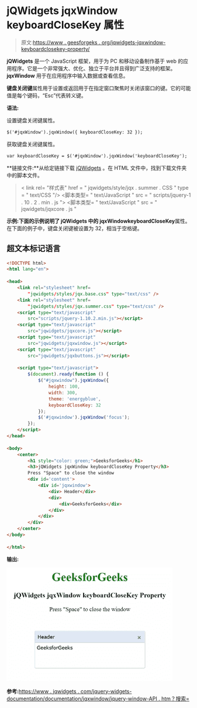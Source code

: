 # jQWidgets jqxWindow keyboardCloseKey 属性

> 原文:[https://www . geesforgeks . org/jqwidgets-jqxwindow-keyboardclosekey-property/](https://www.geeksforgeeks.org/jqwidgets-jqxwindow-keyboardclosekey-property/)

**jQWidgets** 是一个 JavaScript 框架，用于为 PC 和移动设备制作基于 web 的应用程序。它是一个非常强大、优化、独立于平台并且得到广泛支持的框架。 **jqxWindow** 用于在应用程序中输入数据或查看信息。

**键盘关闭键**属性用于设置或返回用于在指定窗口聚焦时关闭该窗口的键。它的可能值是每个键码，“Esc”代表转义键。

**语法:**

设置键盘关闭键属性。

```html
$('#jqxWindow').jqxWindow({ keyboardCloseKey: 32 });  
```

获取键盘关闭键属性。

```html
var keyboardCloseKey = $('#jqxWindow').jqxWindow('keyboardCloseKey'); 
```

**链接文件:**从给定链接下载 [jQWidgets](https://www.jqwidgets.com/download/) 。在 HTML 文件中，找到下载文件夹中的脚本文件。

> <link rel="”stylesheet”" href="”jqwidgets/styles/jqx.base.css”" type="”text/css”">
> < link rel= "样式表" href = " jqwidgets/style/jqx . summer . CSS " type = " text/CSS "/>
> <脚本类型= " text/JavaScript " src = " scripts/jquery-1 . 10 . 2 . min . js "></脚本>
> <脚本类型= " text/JavaScript " src = " jqwidgets/jqxcore . js "

**示例:**下面的示例说明了 jQWidgets 中的 jqxWindow**keyboardCloseKey**属性。在下面的例子中，键盘关闭键被设置为 32，相当于空格键。

## 超文本标记语言

```html
<!DOCTYPE html>
<html lang="en">

<head>
    <link rel="stylesheet" href=
        "jqwidgets/styles/jqx.base.css" type="text/css" />
    <link rel="stylesheet" href=
        "jqwidgets/styles/jqx.summer.css" type="text/css" />
    <script type="text/javascript" 
        src="scripts/jquery-1.10.2.min.js"></script>
    <script type="text/javascript" 
        src="jqwidgets/jqxcore.js"></script>
    <script type="text/javascript" 
        src="jqwidgets/jqxwindow.js"></script>
    <script type="text/javascript"
        src="jqwidgets/jqxbuttons.js"></script>

    <script type="text/javascript">
        $(document).ready(function () {
            $("#jqxwindow").jqxWindow({
                height: 100,
                width: 300,
                theme: 'energyblue',
                keyboardCloseKey: 32
            });
            $('#jqxwindow').jqxWindow('focus');
        });
    </script>
</head>

<body>
    <center>
        <h1 style="color: green;">GeeksforGeeks</h1>
        <h3>jQWidgets jqxWindow keyboardCloseKey Property</h3>
        Press "Space" to close the window
        <div id='content'>
            <div id='jqxwindow'>
                <div> Header</div>
                <div>
                    <div>GeeksforGeeks</div>
                </div>
            </div>
        </div>
    </center>
</body>

</html>
```

**输出:**

![](img/ca8dc92f0ff1c0d5f0288028fa2d78f4.png)

**参考:**[https://www . jqwidgets . com/jquery-widgets-documentation/documentation/jqxwindow/jquery-window-API . htm？搜索=](https://www.jqwidgets.com/jquery-widgets-documentation/documentation/jqxwindow/jquery-window-api.htm?search=)